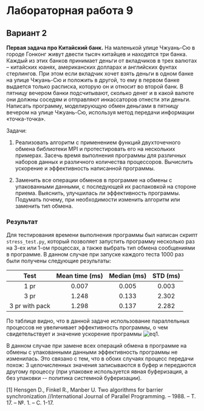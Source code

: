 # Лабораторная работа 9

## Вариант 2

**Первая задача про Китайский банк.** На маленькой улице Чжуань-Сю в городе Гонконг живут двести тысяч китайцев и находятся три банка.
Каждый из этих банков принимает деньги от вкладчиков в трех валютах –
китайских юанях, американских долларах и английских фунтах стерлингов.
При этом если вкладчик хочет взять деньги в одном банке на улице Чжуань-Сю
и положить в другой, то ему в первом банке выдается только расписка,
которую он и относит во второй банк. В пятницу вечером банки подсчитывают,
сколько денег и в какой валюте они должны соседям и отправляют инкассаторов
отнести эти деньги. Написать программу, моделирующую обмен деньгами в пятницу
вечером на улице Чжуань-Сю, используя метод передачи информации «точка-точка».

Задачи:

1. Реализовать алгоритм с применением функций двухточечного обмена библиотеки
   MPI и протестировать его на нескольких примерах. Засечь время выполнения
   программы для различных наборов данных и различного количества процессоров.
   Вычислить ускорение и эффективность написанной программы.

2. Заменить все операции обменов в программе на обмены с упакованными данными,
   с последующей их распаковкой на стороне приема. Выяснить, улучшилась ли
   эффективность программы. Подумать почему, при необходимости изменить
   алгоритм или заменить тип обмена.

### Результат

Для тестирования времени выполнения программы был написан скрипт `stress_test.py`,
который позволяет запустить программу несколько раз на 3-ех или 1-ом процессах,
а также выбрать тип обмена сообщениями в программе. В данном случае при запуске каждого теста
1000 раз были получены следующие результаты:

|      Test      | Mean time (ms) | Median (ms) | STD (ms) |
| :------------: | :------------: | :---------: | :------: |
|      1 pr      |     0.007      |    0.005    |  0.003   |
|      3 pr      |     1.248      |    0.133    |  2.302   |
| 3 pr with pack |     1.298      |    0.137    |  2.282   |

По таблице видно, что в данной задаче использование параллельных процессов
не увеличивает эффективность программы, о чем свидетельствует и значение
ускорение программы ![eq1](https://latex.codecogs.com/gif.latex?S_3&space;=&space;\dfrac{T_1}{T_3}&space;=&space;\dfrac{0.007}{1.248}&space;\approx&space;0.006).

В данном случае при замене всех операций обмена в программе на обмены с упакованными данными
эффективность программы не изменилась. Это связано с тем, что в обоих случаях
процесс передачи похож: 3 целочисленных значения записываются в буфер и передаются
другому процессу (при упаковке используется явная буферизация, а без упаковки -- политика
системной буферизации).

[1] Hensgen D., Finkel R., Manber U. Two algorithms for barrier synchronization //International Journal of Parallel Programming. – 1988. – Т. 17. – №. 1. – С. 1-17.
